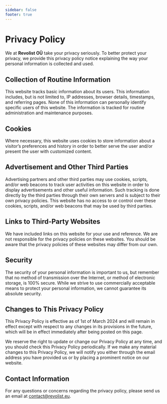 ```yaml
---
sidebar: false
footer: true
---
```


# Privacy Policy

We at **Revolist OÜ** take your privacy seriously. To better protect your privacy, we provide this privacy policy notice explaining the way your personal information is collected and used.

## Collection of Routine Information

This website tracks basic information about its users. This information includes, but is not limited to, IP addresses, browser details, timestamps, and referring pages. None of this information can personally identify specific users of this website. The information is tracked for routine administration and maintenance purposes.

## Cookies

Where necessary, this website uses cookies to store information about a visitor’s preferences and history in order to better serve the user and/or present the user with customized content.

## Advertisement and Other Third Parties

Advertising partners and other third parties may use cookies, scripts, and/or web beacons to track user activities on this website in order to display advertisements and other useful information. Such tracking is done directly by the third parties through their own servers and is subject to their own privacy policies. This website has no access to or control over these cookies, scripts, and/or web beacons that may be used by third parties.

## Links to Third-Party Websites

We have included links on this website for your use and reference. We are not responsible for the privacy policies on these websites. You should be aware that the privacy policies of these websites may differ from our own.

## Security

The security of your personal information is important to us, but remember that no method of transmission over the Internet, or method of electronic storage, is 100% secure. While we strive to use commercially acceptable means to protect your personal information, we cannot guarantee its absolute security.

## Changes to This Privacy Policy

This Privacy Policy is effective as of 1st of March 2024 and will remain in effect except with respect to any changes in its provisions in the future, which will be in effect immediately after being posted on this page.

We reserve the right to update or change our Privacy Policy at any time, and you should check this Privacy Policy periodically. If we make any material changes to this Privacy Policy, we will notify you either through the email address you have provided us or by placing a prominent notice on our website.

## Contact Information

For any questions or concerns regarding the privacy policy, please send us an email at [contact@revolist.eu](mailto:contact@revolist.eu).
